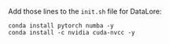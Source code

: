 Add those lines to the `init.sh` file for DataLore:
```
conda install pytorch numba -y
conda install -c nvidia cuda-nvcc -y
```